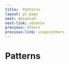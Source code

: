 ```yaml
---
title:  Patterns
layout: pl-page
next: Advanced
next-link: advance
previous: Others
previous-link: usage/others
---
```


# Patterns
